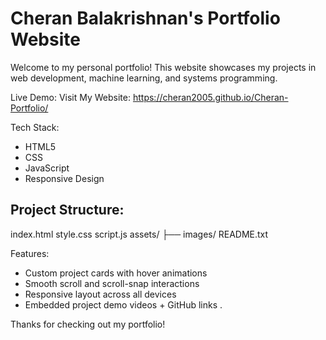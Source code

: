 
Cheran Balakrishnan's Portfolio Website
=======================================

Welcome to my personal portfolio! This website showcases my projects in web development, machine learning, and systems programming.

Live Demo:
Visit My Website: https://cheran2005.github.io/Cheran-Portfolio/

Tech Stack:
- HTML5
- CSS
- JavaScript 
- Responsive Design 

Project Structure:
------------------
index.html
style.css
script.js
assets/
  ├── images/
README.txt

Features:
- Custom project cards with hover animations
- Smooth scroll and scroll-snap interactions
- Responsive layout across all devices
- Embedded project demo videos + GitHub links
.

Thanks for checking out my portfolio!
